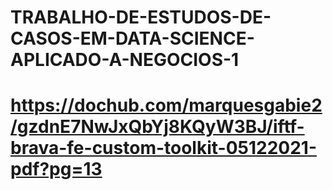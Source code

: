 # TRABALHO-DE-ESTUDOS-DE-CASOS-EM-DATA-SCIENCE-APLICADO-A-NEGOCIOS-1
# https://dochub.com/marquesgabie2/gzdnE7NwJxQbYj8KQyW3BJ/iftf-brava-fe-custom-toolkit-05122021-pdf?pg=13
